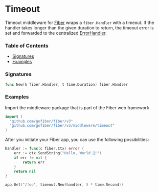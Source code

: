 # Timeout
Timeout middleware for [Fiber](https://github.com/gofiber/fiber) wraps a `fiber.Handler` with a timeout. If the handler takes longer than the given duration to return, the timeout error is set and forwarded to the centralized [ErrorHandler](https://docs.gofiber.io/error-handling).

### Table of Contents
- [Signatures](#signatures)
- [Examples](#examples)


### Signatures
```go
func New(h fiber.Handler, t time.Duration) fiber.Handler
```

### Examples
Import the middleware package that is part of the Fiber web framework
```go
import (
  "github.com/gofiber/fiber/v3"
  "github.com/gofiber/fiber/v3/middleware/timeout"
)
```

After you initiate your Fiber app, you can use the following possibilities:
```go
handler := func(c fiber.Ctx) error {
	err := ctx.SendString("Hello, World 👋!")
	if err != nil {
		return err
	}
	return nil
}

app.Get("/foo", timeout.New(handler, 5 * time.Second))
```
